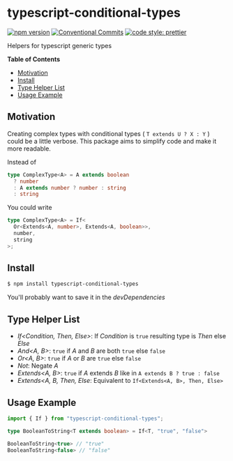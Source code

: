 # typescript-conditional-types

[![npm version](https://img.shields.io/npm/v/typescript-conditional-types.svg)](https://www.npmjs.com/package/typescript-conditional-types)
[![Conventional Commits](https://img.shields.io/badge/Conventional%20Commits-1.0.0-yellow.svg)](https://conventionalcommits.org)
[![code style: prettier](https://img.shields.io/badge/code_style-prettier-ff69b4.svg?style=flat-square)](https://github.com/prettier/prettier)

Helpers for typescript generic types

**Table of Contents**

- [Motivation](#motivation)
- [Install](#install)
- [Type Helper List](#type-helper-list)
- [Usage Example](#usage-example)

## Motivation

Creating complex types with conditional types ( `T extends U ? X : Y` ) could be a little verbose. This package aims to simplify code and make it more readable.

Instead of

```ts
type ComplexType<A> = A extends boolean
  ? number
  : A extends number ? number : string
  : string
```

You could write

```ts
type ComplexType<A> = If<
  Or<Extends<A, number>, Extends<A, boolean>>,
  number,
  string
>;
```

## Install

```bash
$ npm install typescript-conditional-types
```

You'll probably want to save it in the _devDependencies_

## Type Helper List

- _If<Condition, Then, Else>_: If _Condition_ is `true` resulting type is _Then_ else _Else_
- _And<A, B>_: `true` if _A_ and _B_ are both `true` else `false`
- _Or<A, B>_: `true` if _A_ or _B_ are `true` else `false`
- _Not<A>_: Negate _A_
- _Extends<A, B>_: `true` if _A_ extends _B_ like in `A extends B ? true : false`
- _Extends<A, B, Then, Else_: Equivalent to `If<Extends<A, B>, Then, Else>`

## Usage Example

```ts
import { If } from "typescript-conditional-types";

type BooleanToString<T extends boolean> = If<T, "true", "false">

BooleanToString<true> // "true"
BooleanToString<false> // "false"
```
